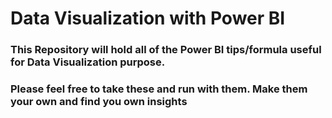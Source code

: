 # Data Visualization with Power BI

### This Repository will hold all of the Power BI tips/formula useful for Data Visualization purpose.
### Please feel free to take these and run with them. Make them your own and find you own insights

